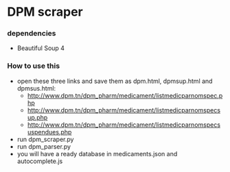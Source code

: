 # DPM scraper

### dependencies
- Beautiful Soup 4

### How to use this

- open these three links and save them as dpm.html, dpmsup.html and dpmsus.html:
	- http://www.dpm.tn/dpm_pharm/medicament/listmedicparnomspec.php
	- http://www.dpm.tn/dpm_pharm/medicament/listmedicparnomspecsup.php
	- http://www.dpm.tn/dpm_pharm/medicament/listmedicparnomspecsuspendues.php
- run dpm_scraper.py
- run dpm_parser.py
- you will have a ready database in medicaments.json and autocomplete.js
